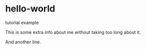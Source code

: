 # hello-world
tutorial example

This is some extra info about me without taking too long about it.

And another line.
